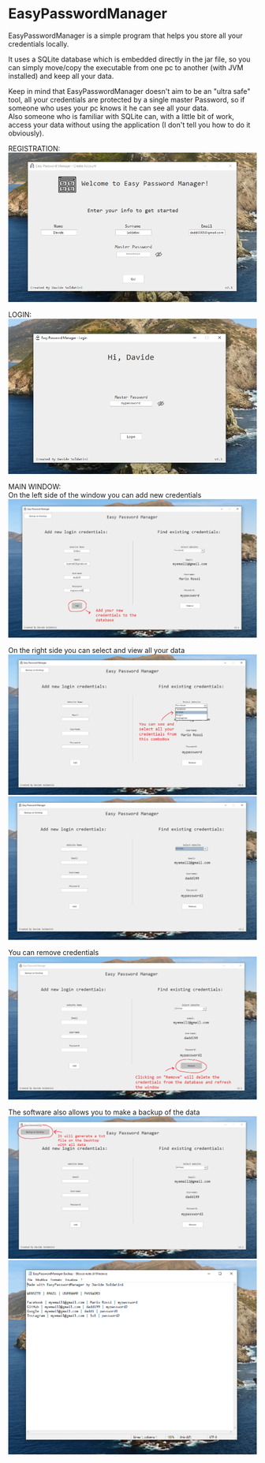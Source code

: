 # EasyPasswordManager
EasyPasswordManager is a simple program that helps you store all your credentials locally.

It uses a SQLite database which is embedded directly in the jar file, so you can simply move/copy the executable from one pc to another (with JVM installed) and keep all your data.

Keep in mind that EasyPasswordManager doesn't aim to be an "ultra safe" tool, all your credentials are protected by a single master Password, so if someone who uses your pc knows it he can see all your data.
<br/>Also someone who is familiar with SQLite can, with a little bit of work, access your data without using the application (I don't tell you how to do it obviously).

REGISTRATION:<br/>
![alt text](https://github.com/daddi99/EasyPasswordManager/blob/main/Sample%20Images/Registration.png)

LOGIN:<br/>
![alt text](https://github.com/daddi99/EasyPasswordManager/blob/main/Sample%20Images/Login.png)

MAIN WINDOW:<br/>
On the left side of the window you can add new credentials
![alt text](https://github.com/daddi99/EasyPasswordManager/blob/main/Sample%20Images/Adding%20Credentials.png)

On the right side you can select and view all your data
![alt text](https://github.com/daddi99/EasyPasswordManager/blob/main/Sample%20Images/Selecting%20Credentials.png)
![alt text](https://github.com/daddi99/EasyPasswordManager/blob/main/Sample%20Images/Viewing%20Credentials.png)

You can remove credentials
![alt text](https://github.com/daddi99/EasyPasswordManager/blob/main/Sample%20Images/Removing%20Credentials.png)

The software also allows you to make a backup of the data
![alt text](https://github.com/daddi99/EasyPasswordManager/blob/main/Sample%20Images/Backup.png)
![alt text](https://github.com/daddi99/EasyPasswordManager/blob/main/Sample%20Images/Backup%20file.png)
